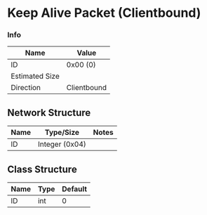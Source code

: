 # Keep Alive Packet (Clientbound)

### Info
| Name           | Value       |
|----------------|-------------|
| ID             | 0x00 (0)    |
| Estimated Size |             |
| Direction      | Clientbound |

## Network Structure
| Name       | Type/Size            | Notes                                       |
|------------|----------------------|---------------------------------------------|
| ID         | Integer (0x04)       |                                             |

## Class Structure
| Name       | Type              | Default                                 |
|------------|-------------------|-----------------------------------------|
| ID         | int               | 0                                       |
